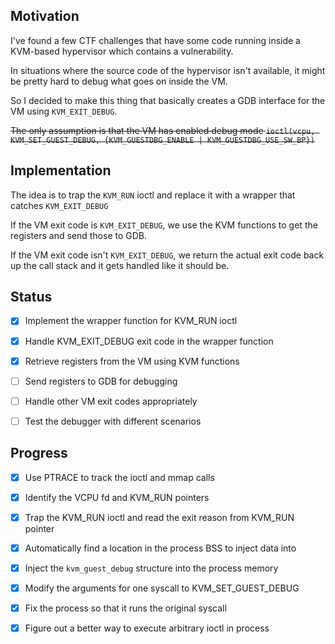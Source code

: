 <!-- Your comment goes here -->
## Motivation

I've found a few CTF challenges that have some code running inside a KVM-based hypervisor which contains a vulnerability.

In situations where the source code of the hypervisor isn't available, it might be pretty hard to debug what goes on inside the VM.

So I decided to make this thing that basically creates a GDB interface for the VM using `KVM_EXIT_DEBUG`.

~~The only assumption is that the VM has enabled debug mode `ioctl(vcpu, KVM_SET_GUEST_DEBUG, {KVM_GUESTDBG_ENABLE | KVM_GUESTDBG_USE_SW_BP})`~~


## Implementation

The idea is to trap the `KVM_RUN` ioctl and replace it with a wrapper that catches `KVM_EXIT_DEBUG`

If the VM exit code is `KVM_EXIT_DEBUG`, we use the KVM functions to get the registers and send those to GDB.

If the VM exit code isn't `KVM_EXIT_DEBUG`, we return the actual exit code back up the call stack and it gets handled like it should be.


## Status

- [x] Implement the wrapper function for KVM_RUN ioctl

- [x] Handle KVM_EXIT_DEBUG exit code in the wrapper function

- [x] Retrieve registers from the VM using KVM functions

- [ ] Send registers to GDB for debugging

- [ ] Handle other VM exit codes appropriately

- [ ] Test the debugger with different scenarios


## Progress

- [x] Use PTRACE to track the ioctl and mmap calls

- [x] Identify the VCPU fd and KVM_RUN pointers

- [x] Trap the KVM_RUN ioctl and read the exit reason from KVM_RUN pointer

- [x] Automatically find a location in the process BSS to inject data into

- [x] Inject the `kvm_guest_debug` structure into the process memory

- [x] Modify the arguments for one syscall to KVM_SET_GUEST_DEBUG

- [x] Fix the process so that it runs the original syscall

- [x] Figure out a better way to execute arbitrary ioctl in process
